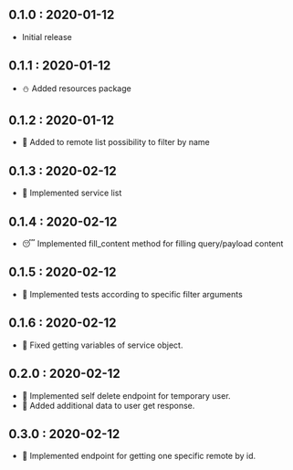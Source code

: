 ## 0.1.0 : 2020-01-12

- Initial release

## 0.1.1 : 2020-01-12

- ⛄️ Added resources package

## 0.1.2 : 2020-01-12

- 🌈 Added to remote list possibility to filter by name

## 0.1.3 : 2020-02-12

- 🎃 Implemented service list

## 0.1.4 : 2020-02-12

- 😴 Implemented fill_content method for filling query/payload content

## 0.1.5 : 2020-02-12

- 🤭 Implemented tests according to specific filter arguments

## 0.1.6 : 2020-02-12

- 🦾 Fixed getting variables of service object.

## 0.2.0 : 2020-02-12

- 🥑 Implemented self delete endpoint for temporary user.
- 🥑 Added additional data to user get response.

## 0.3.0 : 2020-02-12

- 🍓 Implemented endpoint for getting one specific remote by id.
